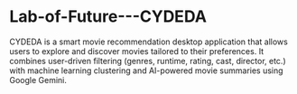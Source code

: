 # Lab-of-Future---CYDEDA
CYDEDA is a smart movie recommendation desktop application that allows users to explore and discover movies tailored to their preferences. It combines user-driven filtering (genres, runtime, rating, cast, director, etc.) with machine learning clustering and AI-powered movie summaries using Google Gemini.
